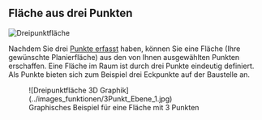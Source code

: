## Fläche aus drei Punkten
![Dreipunktfläche](../images_funktionen/Fläche_3P.png)

<!-- ![Dreipunktfläche Screen](../images_funktionen/3pt_plane_screen.png) -->

Nachdem Sie drei [Punkte erfasst](https://docs.excav.de/app/funktionen/punkte_und_flächen/punkte_erfassen/) haben, können Sie eine Fläche (Ihre gewünschte Planierfläche) aus den von Ihnen ausgewählten Punkten erschaffen. Eine Fläche im Raum ist durch drei Punkte eindeutig definiert. Als Punkte bieten sich zum Beispiel drei Eckpunkte auf der Baustelle an. 

<figure markdown="span">
  ![Dreipunktfläche 3D Graphik](../images_funktionen/3Punkt_Ebene_1.jpg)
  <figcaption>Graphisches Beispiel für eine Fläche mit 3 Punkten<figcaption>
</figure>